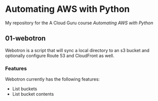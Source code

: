 # Automating AWS with Python

My repository for the A Cloud Guru course *Automating AWS with Python*

## 01-webotron

Webotron is a script that will sync a local directory to an s3 bucket and
optionally configure Route 53 and CloudFront as well.

### Features

Webotron currently has the following features:

- List buckets
- List bucket contents
